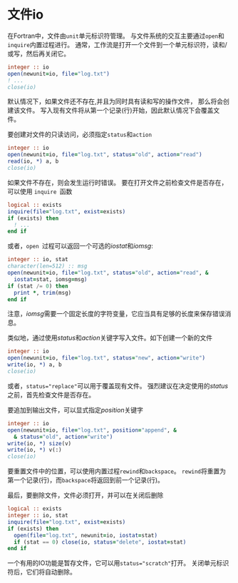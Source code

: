 # 文件io

在Fortran中，文件由`unit`单元标识符管理。
与文件系统的交互主要通过`open`和`inquire`内置过程进行。
通常，工作流是打开一个文件到一个单元标识符，读和/或写，然后再关闭它。

```fortran
integer :: io
open(newunit=io, file="log.txt")
! ...
close(io)
```

默认情况下，如果文件还不存在,并且为同时具有读和写的操作文件，
那么将会创建该文件。
写入现有文件将从第一个记录(行)开始，因此默认情况下会覆盖文件。

要创建对文件的只读访问，必须指定`status`和`action`
```fortran
integer :: io
open(newunit=io, file="log.txt", status="old", action="read")
read(io, *) a, b
close(io)
```

如果文件不存在，则会发生运行时错误。
要在打开文件之前检查文件是否存在，可以使用 `inquire `函数


```fortran
logical :: exists
inquire(file="log.txt", exist=exists)
if (exists) then
  ! ...
end if
```

或者，`open `过程可以返回一个可选的*iostat*和*iomsg*:


```fortran
integer :: io, stat
character(len=512) :: msg
open(newunit=io, file="log.txt", status="old", action="read", &
  iostat=stat, iomsg=msg)
if (stat /= 0) then
  print *, trim(msg)
end if
```
注意，*iomsg*需要一个固定长度的字符变量，它应当具有足够的长度来保存错误消息。

类似地，通过使用*status*和*action*关键字写入文件。如下创建一个新的文件

```fortran
integer :: io
open(newunit=io, file="log.txt", status="new", action="write")
write(io, *) a, b
close(io)
```

或者，`status="replace"`可以用于覆盖现有文件。
强烈建议在决定使用的*status*之前，首先检查文件是否存在。

要追加到输出文件，可以显式指定*position*关键字

```fortran
integer :: io
open(newunit=io, file="log.txt", position="append", &
  & status="old", action="write")
write(io, *) size(v)
write(io, *) v(:)
close(io)
```

要重置文件中的位置，可以使用内置过程`rewind`和`backspace`。
`rewind`将重置为第一个记录(行)，而`backspace`将返回到前一个记录(行)。

最后，要删除文件，文件必须打开，并可以在关闭后删除
```fortran
logical :: exists
integer :: io, stat
inquire(file="log.txt", exist=exists)
if (exists) then
  open(file="log.txt", newunit=io, iostat=stat)
  if (stat == 0) close(io, status="delete", iostat=stat)
end if
```

一个有用的IO功能是暂存文件，它可以用`status="scratch"`打开。 
关闭单元标识符后，它们将自动删除。


